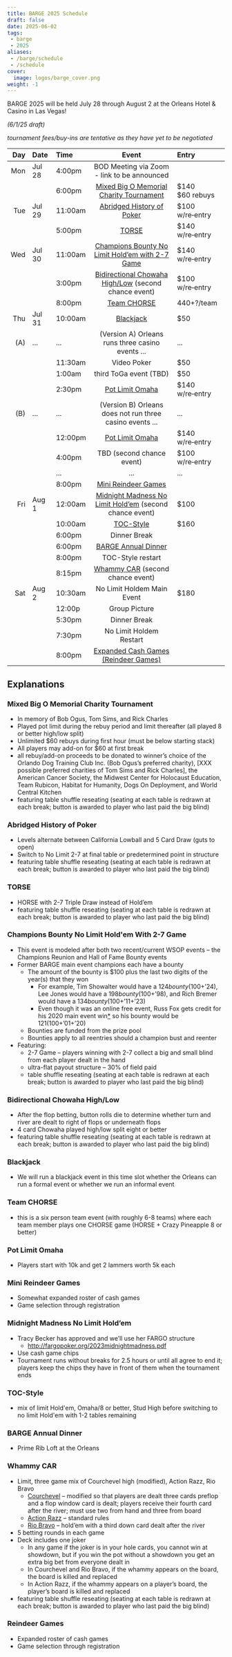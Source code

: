 ```yaml
---
title: BARGE 2025 Schedule
draft: false
date: 2025-06-02
tags:
 - barge
 - 2025
aliases:
 - /barge/schedule
 - /schedule
cover:
  image: logos/barge_cover.png
weight: -1
---
```

BARGE 2025 will be held July 28 through August 2 at the Orleans Hotel &amp; Casino in Las Vegas!

*(6/1/25 draft)*

*tournament fees/buy-ins are tentative as they have yet to be negotiated*

| Day | Date   | Time    | Event                                                                                              | Entry                 |
|----:|:-------|:--------|:--------------------------------------------------------------------------------------------------:|:----------------------|
| Mon | Jul 28 | 4:00pm  | BOD Meeting via Zoom - link to be announced                                                        |                       |
|     |        | 6:00pm  | [Mixed Big O Memorial Charity Tournament](#mixed-big-o-memorial-charity-tournament)                | $140 $60&nbsp;rebuys  |
| Tue | Jul 29 | 11:00am | [Abridged History of Poker](#abridged-history-of-poker)                                            | $100 w/re&#8209;entry |
|     |        | 5:00pm  | [TORSE](#torse)                                                                                    | $140 w/re&#8209;entry |
| Wed | Jul 30 | 11:00am | [Champions Bounty No Limit Hold’em with 2-7 Game](#champions-bounty-no-limit-holdem-with-2-7-game) | $140 w/re&#8209;entry |
|     |        | 3:00pm  | [Bidirectional Chowaha High/Low](#bidirectional-chowaha-highlow) (second chance event)             | $100 w/re&#8209;entry |
|     |        | 8:00pm  | [Team CHORSE](#team-chorse)                                                                        | $440 +$?/team         |
| Thu | Jul 31 | 10:00am | [Blackjack](#blackjack)                                                                            | $50                   |
| (A) | ...    | ...     | (Version A) Orleans runs three casino events ...                                                   | ...                   |
|     |        | 11:30am | Video Poker                                                                                        | $50                   |
|     |        | 1:00am  | third ToGa event (TBD)                                                                             | $50                   |
|     |        | 2:30pm  | [Pot Limit Omaha](#pot-limit-omaha)                                                                | $140 w/re&#8209;entry |
| (B) | ...    | ...     | (Version B) Orleans does not run three casino events ...                                           | ...                   |
|     |        | 12:00pm | [Pot Limit Omaha](#pot-limit-omaha)                                                                | $140 w/re&#8209;entry |
|     |        | 4:00pm  | TBD (second chance event)                                                                          | $100 w/re&#8209;entry |
|     |        | ...     | ...                                                                                                | ...                   |
|     |        | 8:00pm  | [Mini Reindeer Games](#mini-reindeer-games)                                                        |                       |
| Fri | Aug 1  | 12:00am | [Midnight Madness No Limit Hold’em](#midnight-madness-no-limit-holdem) (second chance event)       | $100                  |
|     |        | 10:00am | [TOC-Style](#toc-style)                                                                            | $160                  |
|     |        | 6:00pm  | Dinner Break                                                                                       |                       |
|     |        | 6:00pm  | [BARGE Annual Dinner](#barge-annual-dinner)                                                        |                       |
|     |        | 8:00pm  | TOC-Style restart                                                                                  |                       |
|     |        | 8:15pm  | [Whammy CAR](#whammy-car) (second chance event)                                                    |                       |
| Sat | Aug 2  | 10:30am | No Limit Holdem Main Event                                                                         | $180                  |
|     |        | 12:00p  | Group Picture                                                                                      |                       |
|     |        | 5:30pm  | Dinner Break                                                                                       |                       |
|     |        | 7:30pm  | No Limit Holdem Restart                                                                            |                       |
|     |        | 8:00pm  | [Expanded Cash Games (Reindeer Games)](#reindeer-games)                                            |                       |

## Explanations

### Mixed Big O Memorial Charity Tournament

 - In memory of Bob Ogus, Tom Sims, and Rick Charles
 - Played pot limit during the rebuy period and limit thereafter (all played 8 or better high/low split)
 - Unlimited $60 rebuys during first hour (must be below starting stack)
 - All players may add-on for $60 at first break
 - all rebuy/add-on proceeds to be donated to winner’s choice of the Orlando
   Dog Training Club Inc. (Bob Ogus’s preferred charity), [XXX possible
   preferred charities of Tom Sims and Rick Charles], the American Cancer
   Society, the Midwest Center for Holocaust Education, Team Rubicon, Habitat
   for Humanity, Dogs On Deployment, and World Central Kitchen
 - featuring table shuffle reseating (seating at each table is redrawn at each break; button is awarded to player who last paid the big blind)

### Abridged History of Poker

 - Levels alternate between California Lowball and 5 Card Draw (guts to open)
 - Switch to No Limit 2-7 at final table or predetermined point in structure
 - featuring table shuffle reseating (seating at each table is redrawn at each break; button is awarded to player who last paid the big blind)

### TORSE

 - HORSE with 2-7 Triple Draw instead of Hold’em
 - featuring table shuffle reseating (seating at each table is redrawn at each break; button is awarded to player who last paid the big blind)

### Champions Bounty No Limit Hold'em With 2-7 Game

 - This event is modeled after both two recent/current WSOP events – the
   Champions Reunion and Hall of Fame Bounty events
 - Former BARGE main event champions each have a bounty
   - The amount of the bounty is $100 plus the last two digits of the year(s) that they won
     - For example, Tim Showalter would have a $124 bounty ($100+’24), Lee
       Jones would have a $198 bounty ($100+’98), and Rich Bremer would have a
       $134 bounty ($100+’11+’23)
     - Even though it was an online free event, Russ Fox gets credit for his
       2020 main event win[*](/chips/gallery/2021/) so his bounty would be $121 ($100+’01+’20)
   - Bounties are funded from the prize pool
   - Bounties apply to all reentries should a champion bust and reenter
 - Featuring:
   - 2-7 Game – players winning with 2-7 collect a big and small blind from each player dealt in the hand
   - ultra-flat payout structure – 30% of field paid
   - table shuffle reseating (seating at each table is redrawn at each break; button is awarded to player who last paid the big blind)

### Bidirectional Chowaha High/Low

 - After the flop betting, button rolls die to determine whether turn and river are dealt to right of flops or underneath flops
 - 4 card Chowaha played high/low split eight or better
 - featuring table shuffle reseating (seating at each table is redrawn at each break; button is awarded to player who last paid the big blind)


### Blackjack

 - We will run a blackjack event in this time slot whether the Orleans can run a formal event or whether we run an informal event

### Team CHORSE

 - this is a six person team event (with roughly 6-8 teams) where each team member plays one CHORSE game (HORSE + Crazy Pineapple 8 or better)

### Pot Limit Omaha

 - Players start with 10k and get 2 lammers worth 5k each

### Mini Reindeer Games

 - Somewhat expanded roster of cash games
 - Game selection through registration

### Midnight Madness No Limit Hold’em

 - Tracy Becker has approved and we’ll use her FARGO structure
   - http://fargopoker.org/2023midnightmadness.pdf
 - Use cash game chips
 - Tournament runs without breaks for 2.5 hours or until all agree to end it;
   players keep the chips they have in front of them when the tournament ends

### TOC-Style

 - mix of limit Hold'em, Omaha/8 or better, Stud High before switching to no
   limit Hold'em with 1-2 tables remaining

### BARGE Annual Dinner

- Prime Rib Loft at the Orleans

### Whammy CAR

 - Limit, three game mix of Courchevel high (modified), Action Razz, Rio Bravo
   - [Courchevel](/rulebook/courchevel.html) – modified so that players are dealt three cards preflop and a flop window card is dealt; players receive their fourth card after the river; must use two from hand and three from board
   - [Action Razz](/rulebook/action-razz.html) – standard rules
   - [Rio Bravo](/rulebook/rio-bravo.html) – hold’em with a third down card dealt after the river
 - 5 betting rounds in each game
 - Deck includes one joker
   - In any game if the joker is in your hole cards, you cannot win at showdown, but if you win the pot without a showdown you get an extra big bet from everyone dealt in
   - In Courchevel and Rio Bravo, if the whammy appears on the board, the board is killed and replaced
   - In Action Razz, if the whammy appears on a player’s board, the player’s board is killed and replaced
 - featuring table shuffle reseating (seating at each table is redrawn at each break; button is awarded to player who last paid the big blind)

### Reindeer Games

 - Expanded roster of cash games
 - Game selection through registration
